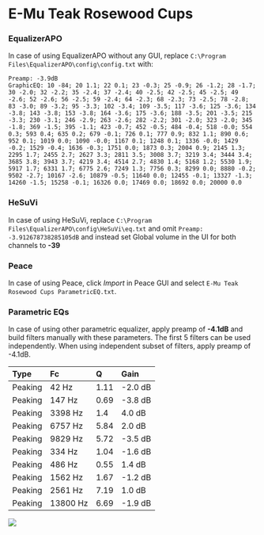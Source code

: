 # E-Mu Teak Rosewood Cups

### EqualizerAPO
In case of using EqualizerAPO without any GUI, replace `C:\Program Files\EqualizerAPO\config\config.txt`
with:
```
Preamp: -3.9dB
GraphicEQ: 10 -84; 20 1.1; 22 0.1; 23 -0.3; 25 -0.9; 26 -1.2; 28 -1.7; 30 -2.0; 32 -2.2; 35 -2.4; 37 -2.4; 40 -2.5; 42 -2.5; 45 -2.5; 49 -2.6; 52 -2.6; 56 -2.5; 59 -2.4; 64 -2.3; 68 -2.3; 73 -2.5; 78 -2.8; 83 -3.0; 89 -3.2; 95 -3.3; 102 -3.4; 109 -3.5; 117 -3.6; 125 -3.6; 134 -3.8; 143 -3.8; 153 -3.8; 164 -3.6; 175 -3.6; 188 -3.5; 201 -3.5; 215 -3.3; 230 -3.1; 246 -2.9; 263 -2.6; 282 -2.2; 301 -2.0; 323 -2.0; 345 -1.8; 369 -1.5; 395 -1.1; 423 -0.7; 452 -0.5; 484 -0.4; 518 -0.0; 554 0.3; 593 0.4; 635 0.2; 679 -0.1; 726 0.1; 777 0.9; 832 1.1; 890 0.6; 952 0.1; 1019 0.0; 1090 -0.0; 1167 0.1; 1248 0.1; 1336 -0.0; 1429 -0.2; 1529 -0.4; 1636 -0.3; 1751 0.0; 1873 0.3; 2004 0.9; 2145 1.3; 2295 1.7; 2455 2.7; 2627 3.3; 2811 3.5; 3008 3.7; 3219 3.4; 3444 3.4; 3685 3.8; 3943 3.7; 4219 3.4; 4514 2.7; 4830 1.4; 5168 1.2; 5530 1.9; 5917 1.7; 6331 1.7; 6775 2.6; 7249 1.3; 7756 0.3; 8299 0.0; 8880 -0.2; 9502 -2.7; 10167 -2.6; 10879 -0.5; 11640 0.0; 12455 -0.1; 13327 -1.3; 14260 -1.5; 15258 -0.1; 16326 0.0; 17469 0.0; 18692 0.0; 20000 0.0
```

### HeSuVi
In case of using HeSuVi, replace `C:\Program Files\EqualizerAPO\config\HeSuVi\eq.txt` and omit `Preamp:
-3.912678738285105dB` and instead set Global volume in the UI for both channels to **-39**

### Peace
In case of using Peace, click *Import* in Peace GUI and select `E-Mu Teak Rosewood Cups ParametricEQ.txt`.

### Parametric EQs
In case of using other parametric equalizer, apply preamp of **-4.1dB** and build filters manually
with these parameters. The first 5 filters can be used independently.
When using independent subset of filters, apply preamp of -4.1dB.

| Type    | Fc       |    Q | Gain    |
|:--------|:---------|:-----|:--------|
| Peaking | 42 Hz    | 1.11 | -2.0 dB |
| Peaking | 147 Hz   | 0.69 | -3.8 dB |
| Peaking | 3398 Hz  | 1.4  | 4.0 dB  |
| Peaking | 6757 Hz  | 5.84 | 2.0 dB  |
| Peaking | 9829 Hz  | 5.72 | -3.5 dB |
| Peaking | 334 Hz   | 1.04 | -1.6 dB |
| Peaking | 486 Hz   | 0.55 | 1.4 dB  |
| Peaking | 1562 Hz  | 1.67 | -1.2 dB |
| Peaking | 2561 Hz  | 7.19 | 1.0 dB  |
| Peaking | 13800 Hz | 6.69 | -1.9 dB |

![](https://raw.githubusercontent.com/jaakkopasanen/AutoEq/master/results/innerfidelity/sbaf-serious/E-Mu%20Teak%20Rosewood%20Cups/E-Mu%20Teak%20Rosewood%20Cups.png)